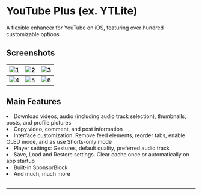 # YouTube Plus (ex. YTLite)
A flexible enhancer for YouTube on iOS, featuring over hundred customizable options.

## Screenshots
| ![1](https://github.com/user-attachments/assets/3a761963-0fca-4a4d-8a39-eb491317bef9) | ![2](https://github.com/user-attachments/assets/a5b5821e-534f-4407-83e6-e1cf077211d8) | ![3](https://github.com/user-attachments/assets/13ef6bca-a49d-42f5-b2cb-f9ede7d6bb9f) |
|---|---|---|
| ![4](https://github.com/user-attachments/assets/fae36b65-89c9-473a-b40f-334bf1d69e75) | ![5](https://github.com/user-attachments/assets/1e989ff4-f843-467f-94ad-3195c2e3cb83) | ![6](https://github.com/user-attachments/assets/c4fb5ef6-0bd3-4eaf-ad3e-903bad115024) |

## Main Features
<li>Download videos, audio (including audio track selection), thumbnails, posts, and profile pictures</li>
<li>Copy video, comment, and post information</li>
<li>Interface customization: Remove feed elements, reorder tabs, enable OLED mode, and as use Shorts-only mode</li>
<li>Player settings: Gestures, default quality, preferred audio track</li>
<li>Save, Load and Restore settings. Clear cache once or automatically on app startup</li>
<li>Built-in SponsorBlock</li>
<li>And much, much more</li>
<br> 

---
